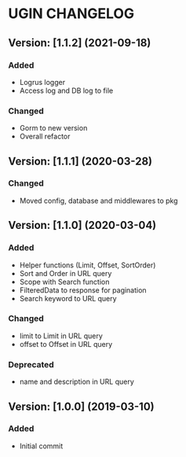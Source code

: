 
# UGIN CHANGELOG

## Version: [1.1.2] (2021-09-18)
### Added
- Logrus logger
- Access log and DB log to file

### Changed
- Gorm to new version
- Overall refactor

## Version: [1.1.1] (2020-03-28)
### Changed
- Moved config, database and middlewares to pkg

## Version: [1.1.0] (2020-03-04)
### Added
- Helper functions (Limit, Offset, SortOrder)
- Sort and Order in URL query
- Scope with Search function
- FilteredData to response for pagination
- Search keyword to URL query
### Changed
- limit to Limit in URL query
- offset to Offset in URL query
### Deprecated
- name and description in URL query

## Version: [1.0.0] (2019-03-10)
### Added
- Initial commit